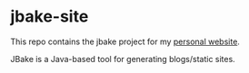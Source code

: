 # jbake-site

This repo contains the jbake project for my [personal website](http://mattslater.io).

JBake is a Java-based tool for generating blogs/static sites.

